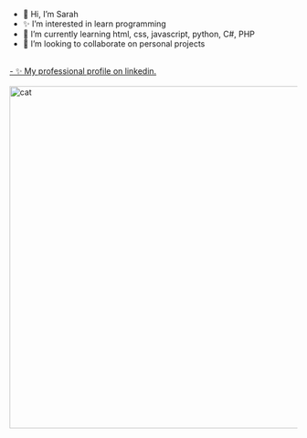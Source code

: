- 🤭 Hi, I’m Sarah
- ✨ I’m interested in learn programming
- 🌻 I’m currently learning html, css, javascript, python, C#, PHP
- 💞️ I’m looking to collaborate on personal projects

<br />

<div class="badge-base LI-profile-badge" data-locale="pt_BR" data-size="medium" data-theme="light" data-type="VERTICAL" data-vanity="xsarahbelisariox" data-version="v1"><a class="badge-base__link LI-simple-link" href="https://br.linkedin.com/in/xsarahbelisariox?trk=profile-badge">- ✨ My professional profile on linkedin.</a>
</div>

<br />

<img src="https://img.freepik.com/vetores-premium/um-gato-com-um-computador-ao-fundo-e-um-desenho-animado-na-parte-inferior_961307-7873.jpg?w=1480" alt="cat" style="width: 600px; height: 600px;">
